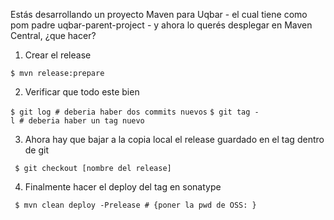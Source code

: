 Estás desarrollando un proyecto Maven para Uqbar - el cual tiene como pom padre uqbar-parent-project - y ahora lo querés desplegar en Maven Central, ¿que hacer?

1. Crear el release

`$ mvn release:prepare`

2. Verificar que todo este bien

`$ git log # deberia haber dos commits nuevos`
`$ git tag -l # deberia haber un tag nuevo`

3. Ahora hay que bajar a la copia local el release guardado en el tag dentro de git

` $ git checkout [nombre del release]`

4. Finalmente hacer el deploy del tag en sonatype

` $ mvn clean deploy -Prelease # {poner la pwd de OSS: }`
